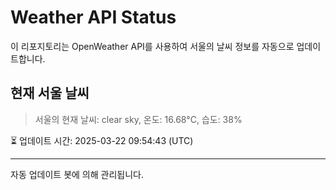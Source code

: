 
# Weather API Status

이 리포지토리는 OpenWeather API를 사용하여 서울의 날씨 정보를 자동으로 업데이트합니다.

## 현재 서울 날씨
> 서울의 현재 날씨: clear sky, 온도: 16.68°C, 습도: 38%

⏳ 업데이트 시간: 2025-03-22 09:54:43 (UTC)

---
자동 업데이트 봇에 의해 관리됩니다.

